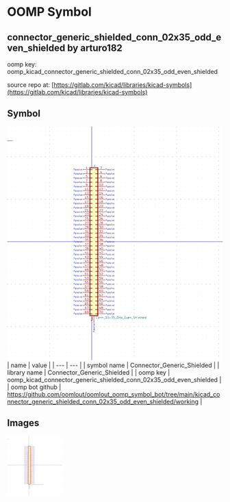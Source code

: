 # OOMP Symbol  
## connector_generic_shielded_conn_02x35_odd_even_shielded  by arturo182  
  
oomp key: oomp_kicad_connector_generic_shielded_conn_02x35_odd_even_shielded  
  
source repo at: [https://gitlab.com/kicad/libraries/kicad-symbols](https://gitlab.com/kicad/libraries/kicad-symbols)  
## Symbol  
  
[![working.png](working_600.png)](working.png)  
| name | value | 
| --- | --- | 
| symbol name | Connector_Generic_Shielded | 
| library name | Connector_Generic_Shielded | 
| oomp key | oomp_kicad_connector_generic_shielded_conn_02x35_odd_even_shielded | 
| oomp bot github | https://github.com/oomlout/oomlout_oomp_symbol_bot/tree/main/kicad_connector_generic_shielded_conn_02x35_odd_even_shielded/working | 
## Images  
  
[![working.png](working_140.png)](working.png)  
